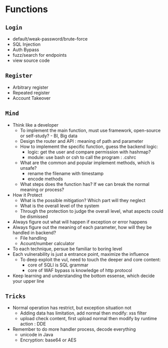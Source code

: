 # Functions
## `Login`
- default/weak-password/brute-force
- SQL Injection
- Auth Bypass
- fuzz/search for endpoints
- view source code

## `Register`
- Arbitrary register
- Repeated register
- Account Takeover

## `Mind`
- Think like a developer
  - To implement the main function, must use framework, open-source or self-study?  - BI, Big data
  - Design the router and API : meaning of path and parameter
  - How to implememt the specific function, guess the backend logic:
    - logic: get the user and compare permission with hashmap?
    - module: use bash or csh to call the program : .cshrc
  - What are the common and popular implement methods, which is unsafe?
    - rename the filename with timestamp
    - encode methods
  - What steps does the function has? If we can break the normal meaning or process?
- How it Protect
  - What is the possible mitigation? Which part will they neglect
  - What is the overall level of the system
  - Through the protection to judge the overall level, what aspects could be dismissed
- Always figure out what will happen if exception or error happens
- Always figure out the meaning of each parameter, how will they be handled in backend?
  - File handling
  - Acount/number calculator
- To each technique, persue be familiar to boring level
- Each vulnerability is just a entrance point, maximize the influence
  - To deep exploit the vul, need to touch the deeper and core content: 
    - core of SQLI is SQL grammar
    - core of WAF bypass is knowledge of http protocol
- Keep learning and understanding the bottom essense, which decide your upper line   

## `Tricks`
- Normal operation has restrict, but exception situation not
  - Adding data has limitation, add normal then modify: xss filter
  - upload check content, first upload normal then modify by runtime action : DDE
- Remember to do more handler process, decode everything
  - unicode in Java
  - Encryption: base64 or AES 
